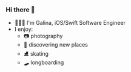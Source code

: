 ### Hi there 👋

- 👩🏻‍💻 I'm Galina, iOS/Swift Software Engineer
- I enjoy:
  - 📷 photography
  - 🥾 discovering new places
  - ⛸ skating
  - 🛹 longboarding
